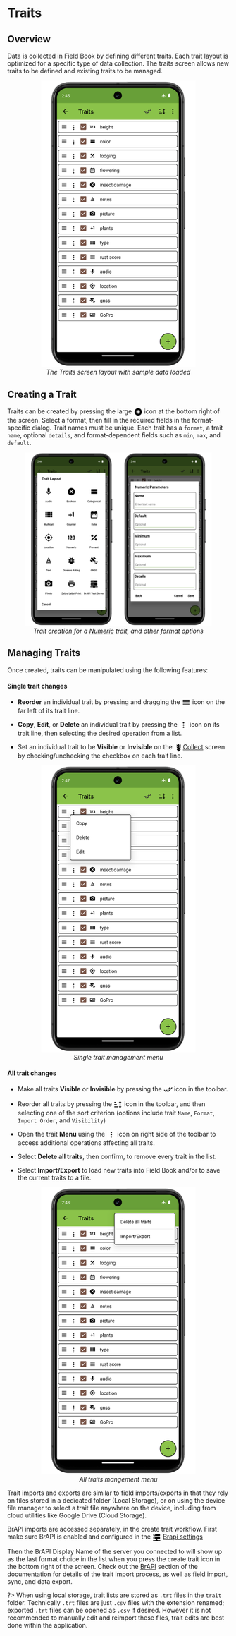 Traits
======

Overview
--------

Data is collected in Field Book by defining different traits. Each trait
layout is optimized for a specific type of data collection. The traits
screen allows new traits to be defined and existing traits to be
managed.

<figure align="center" class="image">
  <img src="_static/images/traits/traits_framed.png" width="350px"> 
  <figcaption><i>The Traits screen layout with sample data
loaded</i></figcaption> 
</figure>

Creating a Trait
----------------

Traits can be created by pressing the large <img ref="add" style="vertical-align: middle;" src="_static/icons/traits/plus-circle.png" width="20px"> icon at the
bottom right of the screen. Select a format, then fill in the required fields in the format-specific dialog. Trait names must be unique. Each trait has a `format`, a trait `name`, optional `details`, and
format-dependent fields such as `min`, `max`, and `default`.

<figure align="center" class="image">
  <img src="_static/images/traits/traits_create_joined.png" width="700px"> 
  <figcaption><i>Trait creation for a <a href="#/trait-numeric">Numeric</a> trait, and other format options</i></figcaption> 
</figure>

Managing Traits
---------------

Once created, traits can be manipulated using the following features:

#### Single trait changes

- **Reorder** an individual trait by pressing and dragging the <img ref="reorder" style="vertical-align: middle;" src="_static/icons/traits/reorder-horizontal.png" width="20px"> icon on the far left of its trait line.

- **Copy**, **Edit**, or **Delete** an individual trait by pressing the <img ref="menu" style="vertical-align: middle;" src="_static/icons/traits/dots-vertical.png" width="20px"> icon on its trait line, then selecting the desired operation from a list.

- Set an individual trait to be **Visible** or **Invisible** on the <a href="collect.md"><img style="vertical-align: middle;" src="_static/icons/home/barley.png" width="20px"></a>[Collect](collect.md) screen by checking/unchecking the checkbox on each trait line.

<figure align="center" class="image">
  <img src="_static/images/traits/single_trait_menu_framed.png" width="350px"> 
  <figcaption><i>Single trait management menu</i></figcaption> 
</figure>

#### All trait changes

- Make all traits **Visible** or **Invisible** by pressing the <img ref="check-all" style="vertical-align: middle;" src="_static/icons/traits/check-all.png" width="20px"> icon in the toolbar.

- Reorder all traits by pressing the <img ref="check-all" style="vertical-align: middle;" src="_static/icons/traits/sort.png" width="20px"> icon in the toolbar, and then selecting one of the sort criterion (options include trait `Name`, `Format`, `Import Order`, and `Visibility`)

- Open the trait **Menu** using the <img ref="menu" style="vertical-align: middle;" src="_static/icons/traits/dots-vertical.png" width="20px"> icon on right side of the toolbar to access additional operations affecting all traits.
  
- Select **Delete all traits**, then confirm, to remove every trait in the list.
  
- Select **Import/Export** to load new traits into Field Book and/or to save the current traits to a file.

<figure align="center" class="image">
  <img src="_static/images/traits/traits_menu_framed.png" width="350px"> 
  <figcaption><i>All traits mangement menu</i></figcaption> 
</figure>

Trait imports and exports are similar to field imports/exports in that
they rely on files stored in a dedicated folder (Local Storage), or on using the device file manager to select a trait file anywhere on the device, including from cloud utilities like Google Drive (Cloud Storage).

BrAPI imports are accessed separately, in the create trait workflow. First make sure BrAPI is enabled and configured in the <a href="settings-brapi.md"><img style="vertical-align: middle;" src="_static/icons/settings/main/server-network.png" width="20px"></a> [Brapi settings](settings-brapi.md)

Then the BrAPI Display Name of the server you connected to will show up as the last format choice in the list when you press the create trait icon in the bottom right of the screen. Check out the <a href="brapi.md"></a> [BrAPI](brapi.md) section of the documentation for details of the trait import process, as well as field import, sync, and data export.

?> When using local storage, trait lists are stored as `.trt` files in the
`trait` folder. Technically `.trt` files are just `.csv` files with the extension renamed; exported `.trt` files can be opened as `.csv` if desired. However it is not recommended to manually edit and reimport these files, trait edits are best done within the application.
